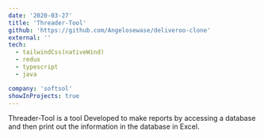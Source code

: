 ```yaml
---
date: '2020-03-27'
title: 'Threader-Tool'
github: 'https://github.com/Angelosewase/deliveroo-clone'
external: ''
tech:
  - tailwindCss(nativeWind)
  - redux
  - typescript
  - java

company: 'softsol'
showInProjects: true
---
```


Threader-Tool is a tool Developed to make reports by accessing a database and then print out the information in the database in Excel.
